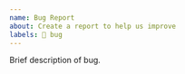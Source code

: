 ```yaml
---
name: Bug Report
about: Create a report to help us improve
labels: 🐛 bug
---
```


Brief description of bug.
